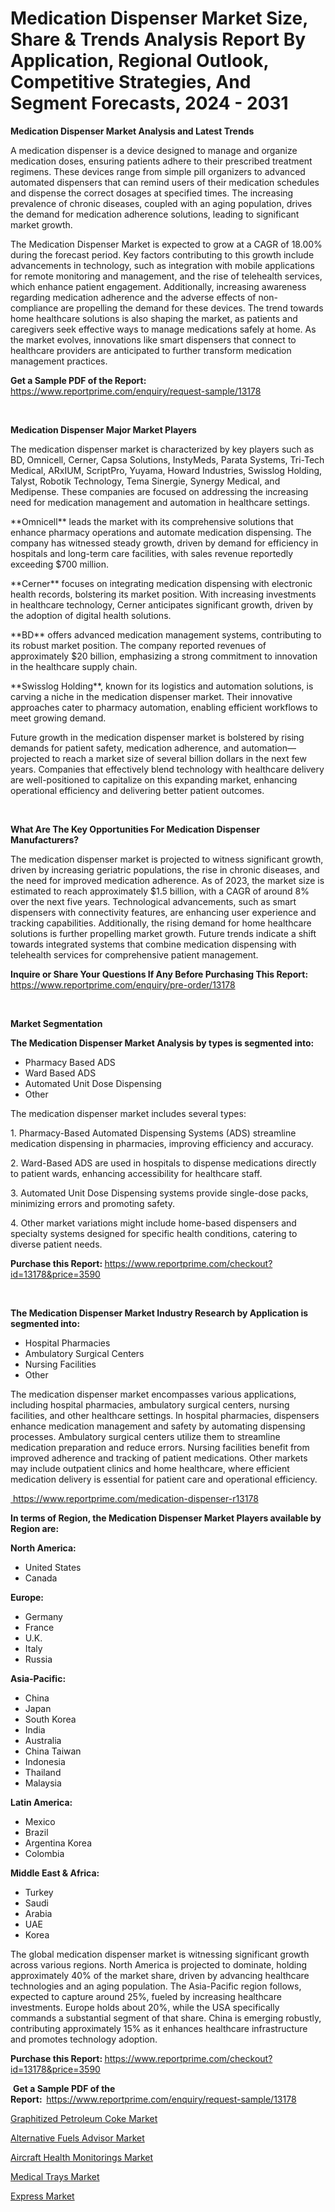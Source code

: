 <p><h1>Medication Dispenser Market Size, Share & Trends Analysis Report By Application, Regional Outlook, Competitive Strategies, And Segment Forecasts, 2024 - 2031</h1></p><p><strong>Medication Dispenser Market Analysis and Latest Trends</strong></p>
<p><p>A medication dispenser is a device designed to manage and organize medication doses, ensuring patients adhere to their prescribed treatment regimens. These devices range from simple pill organizers to advanced automated dispensers that can remind users of their medication schedules and dispense the correct dosages at specified times. The increasing prevalence of chronic diseases, coupled with an aging population, drives the demand for medication adherence solutions, leading to significant market growth.</p><p>The Medication Dispenser Market is expected to grow at a CAGR of 18.00% during the forecast period. Key factors contributing to this growth include advancements in technology, such as integration with mobile applications for remote monitoring and management, and the rise of telehealth services, which enhance patient engagement. Additionally, increasing awareness regarding medication adherence and the adverse effects of non-compliance are propelling the demand for these devices. The trend towards home healthcare solutions is also shaping the market, as patients and caregivers seek effective ways to manage medications safely at home. As the market evolves, innovations like smart dispensers that connect to healthcare providers are anticipated to further transform medication management practices.</p></p>
<p><strong>Get a Sample PDF of the Report:&nbsp;</strong> <a href="https://www.reportprime.com/enquiry/request-sample/13178">https://www.reportprime.com/enquiry/request-sample/13178</a></p>
<p>&nbsp;</p>
<p><strong>Medication Dispenser Major Market Players</strong></p>
<p><p>The medication dispenser market is characterized by key players such as BD, Omnicell, Cerner, Capsa Solutions, InstyMeds, Parata Systems, Tri-Tech Medical, ARxIUM, ScriptPro, Yuyama, Howard Industries, Swisslog Holding, Talyst, Robotik Technology, Tema Sinergie, Synergy Medical, and Medipense. These companies are focused on addressing the increasing need for medication management and automation in healthcare settings.</p><p>**Omnicell** leads the market with its comprehensive solutions that enhance pharmacy operations and automate medication dispensing. The company has witnessed steady growth, driven by demand for efficiency in hospitals and long-term care facilities, with sales revenue reportedly exceeding $700 million.</p><p>**Cerner** focuses on integrating medication dispensing with electronic health records, bolstering its market position. With increasing investments in healthcare technology, Cerner anticipates significant growth, driven by the adoption of digital health solutions.</p><p>**BD** offers advanced medication management systems, contributing to its robust market position. The company reported revenues of approximately $20 billion, emphasizing a strong commitment to innovation in the healthcare supply chain.</p><p>**Swisslog Holding**, known for its logistics and automation solutions, is carving a niche in the medication dispenser market. Their innovative approaches cater to pharmacy automation, enabling efficient workflows to meet growing demand. </p><p>Future growth in the medication dispenser market is bolstered by rising demands for patient safety, medication adherence, and automation—projected to reach a market size of several billion dollars in the next few years. Companies that effectively blend technology with healthcare delivery are well-positioned to capitalize on this expanding market, enhancing operational efficiency and delivering better patient outcomes.</p></p>
<p>&nbsp;</p>
<p><strong>What Are The Key Opportunities For Medication Dispenser Manufacturers?</strong></p>
<p><p>The medication dispenser market is projected to witness significant growth, driven by increasing geriatric populations, the rise in chronic diseases, and the need for improved medication adherence. As of 2023, the market size is estimated to reach approximately $1.5 billion, with a CAGR of around 8% over the next five years. Technological advancements, such as smart dispensers with connectivity features, are enhancing user experience and tracking capabilities. Additionally, the rising demand for home healthcare solutions is further propelling market growth. Future trends indicate a shift towards integrated systems that combine medication dispensing with telehealth services for comprehensive patient management.</p></p>
<p><strong>Inquire or Share Your Questions If Any Before Purchasing This Report:</strong> <a href="https://www.reportprime.com/enquiry/pre-order/13178">https://www.reportprime.com/enquiry/pre-order/13178</a></p>
<p>&nbsp;</p>
<p><strong>Market Segmentation</strong></p>
<p><strong>The Medication Dispenser Market Analysis by types is segmented into:</strong></p>
<p><ul><li>Pharmacy Based ADS</li><li>Ward Based ADS</li><li>Automated Unit Dose Dispensing</li><li>Other</li></ul></p>
<p><p>The medication dispenser market includes several types:</p><p>1. Pharmacy-Based Automated Dispensing Systems (ADS) streamline medication dispensing in pharmacies, improving efficiency and accuracy.</p><p>2. Ward-Based ADS are used in hospitals to dispense medications directly to patient wards, enhancing accessibility for healthcare staff.</p><p>3. Automated Unit Dose Dispensing systems provide single-dose packs, minimizing errors and promoting safety.</p><p>4. Other market variations might include home-based dispensers and specialty systems designed for specific health conditions, catering to diverse patient needs.</p></p>
<p><strong>Purchase this Report:&nbsp;</strong><a href="https://www.reportprime.com/checkout?id=13178&price=3590">https://www.reportprime.com/checkout?id=13178&price=3590</a></p>
<p>&nbsp;</p>
<p><strong>The Medication Dispenser Market Industry Research by Application is segmented into:</strong></p>
<p><ul><li>Hospital Pharmacies</li><li>Ambulatory Surgical Centers</li><li>Nursing Facilities</li><li>Other</li></ul></p>
<p><p>The medication dispenser market encompasses various applications, including hospital pharmacies, ambulatory surgical centers, nursing facilities, and other healthcare settings. In hospital pharmacies, dispensers enhance medication management and safety by automating dispensing processes. Ambulatory surgical centers utilize them to streamline medication preparation and reduce errors. Nursing facilities benefit from improved adherence and tracking of patient medications. Other markets may include outpatient clinics and home healthcare, where efficient medication delivery is essential for patient care and operational efficiency.</p></p>
<p><a href="https://www.reportprime.com/medication-dispenser-r13178">&nbsp;https://www.reportprime.com/medication-dispenser-r13178</a></p>
<p><strong>In terms of Region, the Medication Dispenser Market Players available by Region are:</strong></p>
<p>
    <p> <strong> North America: </strong>
        <ul>
            <li>United States</li>
            <li>Canada</li>
        </ul>
        </p> 
    <p> <strong> Europe: </strong>
        <ul>
            <li>Germany</li>
            <li>France</li>
            <li>U.K.</li>
            <li>Italy</li>
            <li>Russia</li>
        </ul>
        </p> 
    <p> <strong> Asia-Pacific: </strong>
        <ul>
            <li>China</li>
            <li>Japan</li>
            <li>South Korea</li>
            <li>India</li>
            <li>Australia</li>
            <li>China Taiwan</li>
            <li>Indonesia</li>
            <li>Thailand</li>
            <li>Malaysia</li>
        </ul>
        </p> 
    <p> <strong> Latin America: </strong>
        <ul>
            <li>Mexico</li>
            <li>Brazil</li>
            <li>Argentina Korea</li>
            <li>Colombia</li>
        </ul>
        </p> 
    <p> <strong> Middle East & Africa: </strong>
        <ul>
            <li>Turkey</li>
            <li>Saudi</li>
            <li>Arabia</li>
            <li>UAE</li>
            <li>Korea</li>
        </ul>
    </p>
    </p>
<p><p>The global medication dispenser market is witnessing significant growth across various regions. North America is projected to dominate, holding approximately 40% of the market share, driven by advancing healthcare technologies and an aging population. The Asia-Pacific region follows, expected to capture around 25%, fueled by increasing healthcare investments. Europe holds about 20%, while the USA specifically commands a substantial segment of that share. China is emerging robustly, contributing approximately 15% as it enhances healthcare infrastructure and promotes technology adoption.</p></p>
<p><strong>Purchase this Report: </strong><a href="https://www.reportprime.com/checkout?id=13178&price=3590">https://www.reportprime.com/checkout?id=13178&price=3590</a></p>
<p>&nbsp;<strong>Get a Sample PDF of the Report:&nbsp;&nbsp;</strong><a href="https://www.reportprime.com/enquiry/request-sample/13178">https://www.reportprime.com/enquiry/request-sample/13178</a></p>
<p><strong></strong></p>
<p><p><a href="https://issuu.com/reportprime-2/docs/graphitized-petroleum-coke-market-s_7bcb3699744997">Graphitized Petroleum Coke Market</a></p><p><a href="https://medium.com/@sahanad234/what-factors-will-influence-the-alternative-fuels-advisor-market-in-the-coming-years-5d499e4225bb">Alternative Fuels Advisor Market</a></p><p><a href="https://medium.com/@shanypaucek/global-aircraft-health-monitorings-market-opportunities-and-forecast-for-period-from-2024-to-2031-af451877df63">Aircraft Health Monitorings Market</a></p><p><a href="https://github.com/tamvrosiya/Market-Research-Report-List-5/blob/main/medical-trays-market.md">Medical Trays Market</a></p><p><a href="https://issuu.com/reportprime-2/docs/express-market-size-2030.pptx_5411935ca6a697">Express Market</a></p></p>